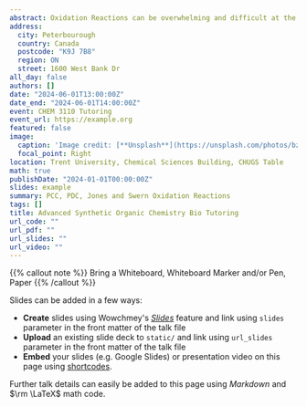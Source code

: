 ```yaml
---
abstract: Oxidation Reactions can be overwhelming and difficult at the start. Therefore, we will cover PCC, PDC, Jones and Swern Oxidation Reactions in-depth.
address:
  city: Peterbourough
  country: Canada
  postcode: "K9J 7B8"
  region: ON
  street: 1600 West Bank Dr
all_day: false
authors: []
date: "2024-06-01T13:00:00Z"
date_end: "2024-06-01T14:00:00Z"
event: CHEM 3110 Tutoring
event_url: https://example.org
featured: false
image:
  caption: 'Image credit: [**Unsplash**](https://unsplash.com/photos/bzdhc5b3Bxs)'
  focal_point: Right
location: Trent University, Chemical Sciences Building, CHUGS Table
math: true
publishDate: "2024-01-01T00:00:00Z"
slides: example
summary: PCC, PDC, Jones and Swern Oxidation Reactions
tags: []
title: Advanced Synthetic Organic Chemistry Bio Tutoring
url_code: ""
url_pdf: ""
url_slides: ""
url_video: ""
---
```


{{% callout note %}}
Bring a Whiteboard, Whiteboard Marker and/or Pen, Paper
{{% /callout %}}

Slides can be added in a few ways:

- **Create** slides using Wowchmey's [*Slides*](https://wowchemy.com/docs/managing-content/#create-slides) feature and link using `slides` parameter in the front matter of the talk file
- **Upload** an existing slide deck to `static/` and link using `url_slides` parameter in the front matter of the talk file
- **Embed** your slides (e.g. Google Slides) or presentation video on this page using [shortcodes](https://wowchemy.com/docs/writing-markdown-latex/).

Further talk details can easily be added to this page using *Markdown* and $\rm \LaTeX$ math code.
